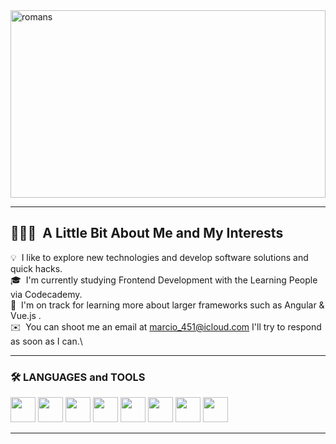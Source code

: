 <img src="https://www.historyhit.com/app/uploads/2020/07/Augustus-painting-1.jpg" alt="romans" width="100%" height="300"/>

---

<h2> 👨🏻‍💻 &nbsp;A Little Bit About Me and My Interests</h2>

💡 &nbsp;I like to explore new technologies and develop software solutions and quick hacks.\
🎓 &nbsp;I'm currently studying Frontend Development with the Learning People via Codecademy.\
🌱 &nbsp;I'm on track for learning more about larger frameworks such as Angular & Vue.js .\
✉️ &nbsp;You can shoot me an email at marcio_451@icloud.com I'll try to respond as soon as I can.\

---
### :hammer_and_wrench: LANGUAGES and TOOLS

<div>
  <img src="https://cdn.jsdelivr.net/gh/devicons/devicon/icons/html5/html5-original-wordmark.svg" width="40" height="40"/>
  <img src="https://cdn.jsdelivr.net/gh/devicons/devicon/icons/css3/css3-original-wordmark.svg" width="40" height="40"/>
  <img src="https://cdn.jsdelivr.net/gh/devicons/devicon/icons/javascript/javascript-original.svg" width="40" height="40"/>
  <img src="https://cdn.jsdelivr.net/gh/devicons/devicon/icons/python/python-original.svg" width="40" height="40" />
  <img src="https://cdn.jsdelivr.net/gh/devicons/devicon/icons/react/react-original.svg" width="40" height="40"/>
  <img src="https://cdn.jsdelivr.net/gh/devicons/devicon/icons/typescript/typescript-original.svg" width="40" height="40"/>  
  <img src="https://cdn.jsdelivr.net/gh/devicons/devicon/icons/tailwindcss/tailwindcss-plain.svg" width="40" height="40"/>
  <img src="https://cdn.jsdelivr.net/gh/devicons/devicon/icons/vscode/vscode-original.svg" width="40" height="40"/>       
</div>

---
